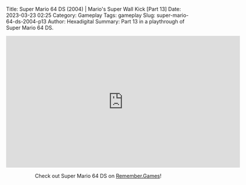 Title: Super Mario 64 DS (2004) | Mario's Super Wall Kick [Part 13]
Date: 2023-03-23 02:25
Category: Gameplay
Tags: gameplay
Slug: super-mario-64-ds-2004-p13
Author: Hexadigital
Summary: Part 13 in a playthrough of Super Mario 64 DS.

<center><iframe src="https://www.youtube.com/embed/keRtxgPfI7M?feature=oembed" allow="accelerometer; autoplay; encrypted-media; gyroscope; picture-in-picture" width="640" height="360" frameborder="0"></iframe>

Check out Super Mario 64 DS on [Remember.Games](https://remember.games/game/2250/super-mario-64-ds/)!</center>
